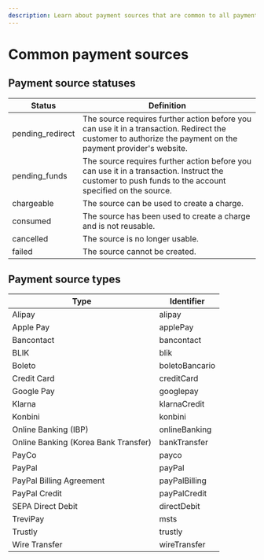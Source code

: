 ```yaml
---
description: Learn about payment sources that are common to all payment methods.
---
```


# Common payment sources

## Payment source statuses

| Status            | Definition                                                                                                                                                   |
| ----------------- | ------------------------------------------------------------------------------------------------------------------------------------------------------------ |
| pending\_redirect | The source requires further action before you can use it in a transaction. Redirect the customer to authorize the payment on the payment provider's website. |
| pending\_funds    | The source requires further action before you can use it in a transaction. Instruct the customer to push funds to the account specified on the source.       |
| chargeable        | The source can be used to create a charge.                                                                                                                   |
| consumed          | The source has been used to create a charge and is not reusable.                                                                                             |
| cancelled         | The source is no longer usable.                                                                                                                              |
| failed            | The source cannot be created.                                                                                                                                |

## Payment source types <a href="#payment-source-types" id="payment-source-types"></a>

| Type                                 | Identifier     |
| ------------------------------------ | -------------- |
| Alipay                               | alipay         |
| Apple Pay                            | applePay       |
| Bancontact                           | bancontact     |
| BLIK                                 | blik           |
| Boleto                               | boletoBancario |
| Credit Card                          | creditCard     |
| Google Pay                           | googlepay      |
| Klarna                               | klarnaCredit   |
| Konbini                              | konbini        |
| Online Banking (IBP)                 | onlineBanking  |
| Online Banking (Korea Bank Transfer) | bankTransfer   |
| PayCo                                | payco          |
| PayPal                               | payPal         |
| PayPal Billing Agreement             | payPalBilling  |
| PayPal Credit                        | payPalCredit   |
| SEPA Direct Debit                    | directDebit    |
| TreviPay                             | msts           |
| Trustly                              | trustly        |
| Wire Transfer                        | wireTransfer   |
